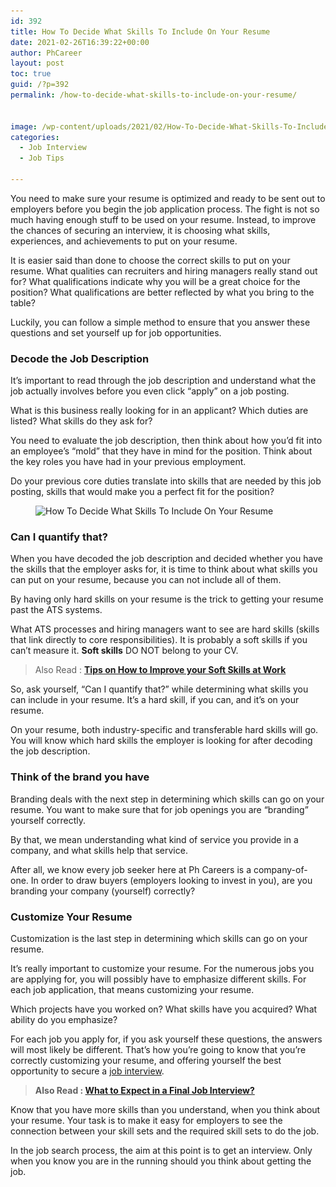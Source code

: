```yaml
---
id: 392
title: How To Decide What Skills To Include On Your Resume
date: 2021-02-26T16:39:22+00:00
author: PhCareer
layout: post
toc: true
guid: /?p=392
permalink: /how-to-decide-what-skills-to-include-on-your-resume/


image: /wp-content/uploads/2021/02/How-To-Decide-What-Skills-To-Include-On-Your-Resume.jpg
categories:
  - Job Interview
  - Job Tips

---
```

You need to make sure your resume is optimized and ready to be sent out to employers before you begin the job application process. The fight is not so much having enough stuff to be used on your resume. Instead, to improve the chances of securing an interview, it is choosing what skills, experiences, and achievements to put on your resume.

It is easier said than done to choose the correct skills to put on your resume. What qualities can recruiters and hiring managers really stand out for? What qualifications indicate why you will be a great choice for the position? What qualifications are better reflected by what you bring to the table?

Luckily, you can follow a simple method to ensure that you answer these questions and set yourself up for job opportunities.

### **Decode the Job Description**

It&#8217;s important to read through the job description and understand what the job actually involves before you even click &#8220;apply&#8221; on a job posting.

What is this business really looking for in an applicant? Which duties are listed? What skills do they ask for?

You need to evaluate the job description, then think about how you&#8217;d fit into an employee&#8217;s &#8220;mold&#8221; that they have in mind for the position. Think about the key roles you have had in your previous employment.

Do your previous core duties translate into skills that are needed by this job posting, skills that would make you a perfect fit for the position?


<figure class="wp-block-image size-large">

<img loading="lazy" width="788" height="320" src="/wp-content/uploads/2021/02/hard-skills-vs-soft-skills.png" alt="How To Decide What Skills To Include On Your Resume" class="wp-image-393" srcset="/wp-content/uploads/2021/02/hard-skills-vs-soft-skills.png 788w, /wp-content/uploads/2021/02/hard-skills-vs-soft-skills-300x122.png 300w, /wp-content/uploads/2021/02/hard-skills-vs-soft-skills-768x312.png 768w" sizes="(max-width: 788px) 100vw, 788px" /> </figure> 

### **Can I quantify that?**

When you have decoded the job description and decided whether you have the skills that the employer asks for, it is time to think about what skills you can put on your resume, because you can not include all of them.

By having only hard skills on your resume is the trick to getting your resume past the ATS systems.

What ATS processes and hiring managers want to see are hard skills (skills that link directly to core responsibilities). It is probably a soft skills if you can&#8217;t measure it. **Soft skills** DO NOT belong to your CV.

<blockquote class="wp-block-quote">
  <p>
    Also Read : <strong><a href="/tips-on-how-to-improve-your-soft-skills-at-work/">Tips on How to Improve your Soft Skills at Work</a> </strong>
  </p>
</blockquote>

So, ask yourself, &#8220;Can I quantify that?&#8221; while determining what skills you can include in your resume. It&#8217;s a hard skill, if you can, and it&#8217;s on your resume.

On your resume, both industry-specific and transferable hard skills will go. You will know which hard skills the employer is looking for after decoding the job description.

### **Think of the brand you have**

Branding deals with the next step in determining which skills can go on your resume. You want to make sure that for job openings you are &#8220;branding&#8221; yourself correctly.

By that, we mean understanding what kind of service you provide in a company, and what skills help that service.

After all, we know every job seeker here at Ph Careers is a company-of-one. In order to draw buyers (employers looking to invest in you), are you branding your company (yourself) correctly?

### **Customize Your Resume**

Customization is the last step in determining which skills can go on your resume.

It&#8217;s really important to customize your resume. For the numerous jobs you are applying for, you will possibly have to emphasize different skills. For each job application, that means customizing your resume.

Which projects have you worked on? What skills have you acquired? What ability do you emphasize?

For each job you apply for, if you ask yourself these questions, the answers will most likely be different. That&#8217;s how you&#8217;re going to know that you&#8217;re correctly customizing your resume, and offering yourself the best opportunity to secure a [job interview](/category/job-interviews/).

<blockquote class="wp-block-quote">
  <p>
    <strong>Also Read : <a href="/what-to-expect-in-a-final-job-interview/">What to Expect in a Final Job Interview?</a></strong>
  </p>
</blockquote>

Know that you have more skills than you understand, when you think about your resume. Your task is to make it easy for employers to see the connection between your skill sets and the required skill sets to do the job.

In the job search process, the aim at this point is to get an interview. Only when you know you are in the running should you think about getting the job.
